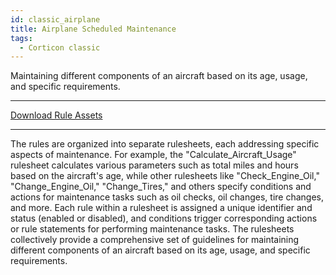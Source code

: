 ```yaml
---
id: classic_airplane
title: Airplane Scheduled Maintenance
tags:
  - Corticon classic
---
```


Maintaining different components of an aircraft based on its age, usage, and specific requirements.

---
[Download Rule Assets](https://github.com/corticon/accelerators/raw/main/docs/classic-templates/project-zips/Airplane%20Maintenance.zip)

---

The rules are organized into separate rulesheets, each addressing specific aspects of maintenance. For example, the "Calculate_Aircraft_Usage" rulesheet calculates various parameters such as total miles and hours based on the aircraft's age, while other rulesheets like "Check_Engine_Oil," "Change_Engine_Oil," "Change_Tires," and others specify conditions and actions for maintenance tasks such as oil checks, oil changes, tire changes, and more. Each rule within a rulesheet is assigned a unique identifier and status (enabled or disabled), and conditions trigger corresponding actions or rule statements for performing maintenance tasks. The rulesheets collectively provide a comprehensive set of guidelines for maintaining different components of an aircraft based on its age, usage, and specific requirements.

